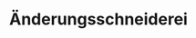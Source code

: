 ---
title: "Änderungsschneiderei"
url: /frankfurt-am-main/aenderungsschneiderei-berger-strasse/
shop: Schneiderei
---